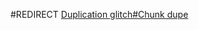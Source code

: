 #REDIRECT [Duplication glitch#Chunk dupe](https://2b2t.miraheze.org/wiki/Duplication_glitch#Chunk_dupe)